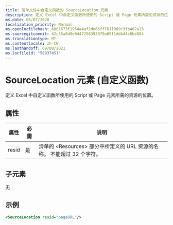 ```yaml
---
title: 清单文件中自定义函数的 SourceLocation 元素
description: 定义 Excel 中自定义函数所使用的 Script 或 Page 元素所需的资源的位置。
ms.date: 08/07/2020
localization_priority: Normal
ms.openlocfilehash: 6001673f1954a4af2de66ff7611069c3fb402a13
ms.sourcegitcommit: 42c55a8d8e0447258393979a09f1ddb44c6be884
ms.translationtype: MT
ms.contentlocale: zh-CN
ms.lasthandoff: 09/08/2021
ms.locfileid: "58937451"
---
```

# <a name="sourcelocation-element-custom-functions"></a>SourceLocation 元素 (自定义函数) 

定义 Excel 中自定义函数所使用的 Script 或 Page 元素所需的资源的位置。

## <a name="attributes"></a>属性

| 属性 | 必需 | 说明                                                                          |
|-----------|----------|--------------------------------------------------------------------------------------|
| resid     | 是      | 清单的 &lt;Resources&gt; 部分中所定义的 URL 资源的名称。 不能超过 32 个字符。 |

## <a name="child-elements"></a>子元素

无

## <a name="example"></a>示例

```xml
<SourceLocation resid="pageURL"/>
```
